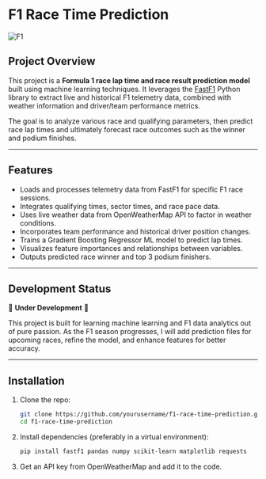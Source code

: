 # F1 Race Time Prediction

![F1](https://upload.wikimedia.org/wikipedia/commons/thumb/7/7e/Formula_1_logo.svg/1200px-Formula_1_logo.svg.png)

## Project Overview

This project is a **Formula 1 race lap time and race result prediction model** built using machine learning techniques. It leverages the [FastF1](https://theoehrly.github.io/Fast-F1/) Python library to extract live and historical F1 telemetry data, combined with weather information and driver/team performance metrics.

The goal is to analyze various race and qualifying parameters, then predict race lap times and ultimately forecast race outcomes such as the winner and podium finishes.

---

## Features

- Loads and processes telemetry data from FastF1 for specific F1 race sessions.
- Integrates qualifying times, sector times, and race pace data.
- Uses live weather data from OpenWeatherMap API to factor in weather conditions.
- Incorporates team performance and historical driver position changes.
- Trains a Gradient Boosting Regressor ML model to predict lap times.
- Visualizes feature importances and relationships between variables.
- Outputs predicted race winner and top 3 podium finishers.

---

## Development Status
🚧 **Under Development** 🚧

This project is built for learning machine learning and F1 data analytics out of pure passion. As the F1 season progresses, I will add prediction files for upcoming races, refine the model, and enhance features for better accuracy.

---

## Installation

1. Clone the repo:

   ```bash
   git clone https://github.com/yourusername/f1-race-time-prediction.git
   cd f1-race-time-prediction
2. Install dependencies (preferably in a virtual environment):

   ```bash
   pip install fastf1 pandas numpy scikit-learn matplotlib requests
3. Get an API key from OpenWeatherMap and add it to the code.
